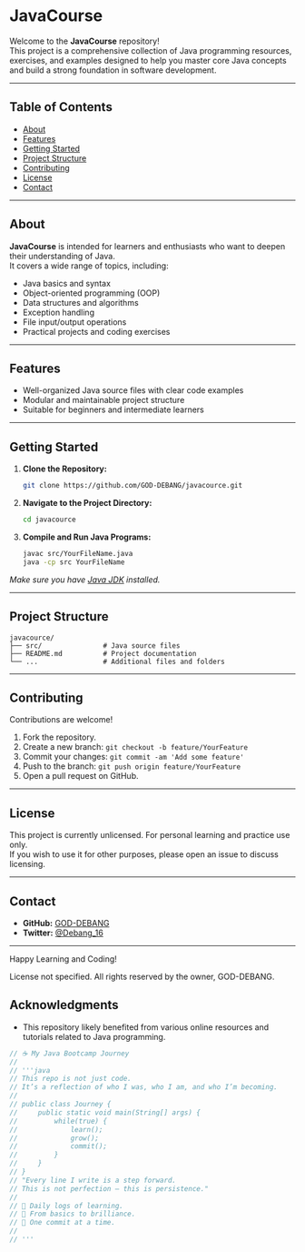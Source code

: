 # JavaCourse

Welcome to the **JavaCourse** repository!  
This project is a comprehensive collection of Java programming resources, exercises, and examples designed to help you master core Java concepts and build a strong foundation in software development.

---

## Table of Contents

- [About](#about)
- [Features](#features)
- [Getting Started](#getting-started)
- [Project Structure](#project-structure)
- [Contributing](#contributing)
- [License](#license)
- [Contact](#contact)

---

## About

**JavaCourse** is intended for learners and enthusiasts who want to deepen their understanding of Java.  
It covers a wide range of topics, including:

- Java basics and syntax
- Object-oriented programming (OOP)
- Data structures and algorithms
- Exception handling
- File input/output operations
- Practical projects and coding exercises

---

## Features

- Well-organized Java source files with clear code examples
- Modular and maintainable project structure
- Suitable for beginners and intermediate learners



---

## Getting Started

1. **Clone the Repository:**
    ```bash
    git clone https://github.com/GOD-DEBANG/javacource.git
    ```
2. **Navigate to the Project Directory:**
    ```bash
    cd javacource
    ```
3. **Compile and Run Java Programs:**
    ```bash
    javac src/YourFileName.java
    java -cp src YourFileName
    ```

*Make sure you have [Java JDK](https://www.oracle.com/java/technologies/downloads/) installed.*

---

## Project Structure

```
javacource/
├── src/               # Java source files
├── README.md          # Project documentation
└── ...                # Additional files and folders
```

---

## Contributing

Contributions are welcome!

1. Fork the repository.
2. Create a new branch: `git checkout -b feature/YourFeature`
3. Commit your changes: `git commit -am 'Add some feature'`
4. Push to the branch: `git push origin feature/YourFeature`
5. Open a pull request on GitHub.

---

## License

This project is currently unlicensed. For personal learning and practice use only.  
If you wish to use it for other purposes, please open an issue to discuss licensing.

---

## Contact

- **GitHub:** [GOD-DEBANG](https://github.com/GOD-DEBANG)
- **Twitter:** [@Debang_16](https://twitter.com/Debang_16)

---

Happy Learning and Coding!





License not specified. All rights reserved by the owner, GOD-DEBANG.

## Acknowledgments

*   This repository likely benefited from various online resources and tutorials related to Java programming.

```java
// ☕ My Java Bootcamp Journey
//
// '''java
// This repo is not just code.
// It’s a reflection of who I was, who I am, and who I’m becoming.
//
// public class Journey {
//     public static void main(String[] args) {
//         while(true) {
//             learn();
//             grow();
//             commit();
//         }
//     }
// }
// "Every line I write is a step forward.
// This is not perfection — this is persistence."
//
// 📍 Daily logs of learning.
// 🧠 From basics to brilliance.
// 🚀 One commit at a time.
//
// '''

